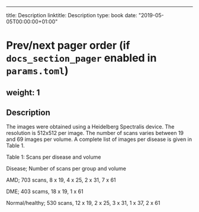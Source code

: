 
---
title: Description
linktitle: Description
type: book
date: "2019-05-05T00:00:00+01:00"

# Prev/next pager order (if `docs_section_pager` enabled in `params.toml`)
weight: 1
---

## Description

The images were obtained using a Heidelberg Spectralis device. The resolution is  512x512 per image. The number of scans varies between 19 and 69 images per volume. A complete list of images per disease is given in Table 1.

Table 1: Scans per disease and volume

Disease;	Number of scans per group and volume

AMD; 703 scans, 8 x 19, 4 x 25, 2 x 31, 7 x 61

DME; 403 scams, 18 x 19, 1 x 61

Normal/healthy; 530 scans, 12 x 19, 2 x 25, 3 x 31, 1 x 37, 2 x 61

